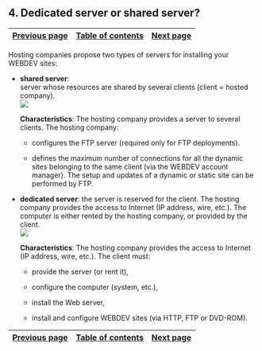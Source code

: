 
## 4. Dedicated server or shared server?
			

| [Previous page](../Concepts_WB/1410087387.md) | [Table of contents](../Concepts_WB/1410087102.md) | [Next page](../Concepts_WB/1410087391.md) |
| --- | --- | --- |



<a name="NOTE1"></a>
<a name="NOTE1_1"></a>
Hosting companies propose two types of servers for installing your WEBDEV sites:

- **shared server**:  
	server whose resources are shared by several clients (client = hosted company). <br>![](https://doc.pcsoft.fr/en-US/images/image.awp?langid=3&name=P8-Serveur%20d%E9di%E9%20ou%20mutualis%E9-serveur%20mutualis%E9.gif)

	**Characteristics**:
	The hosting company provides a server to several clients.
	The hosting company:

	- configures the FTP server (required only for FTP deployments).

	- defines the maximum number of connections for all the dynamic sites belonging to the same client (via the WEBDEV account manager).
			The setup and updates of a dynamic or static site can be performed by FTP.




- **dedicated server**: the server is reserved for the client. The hosting company provides the access to Internet (IP address, wire, etc.).
	The computer is either rented by the hosting company, or provided by the client. <br>![](https://doc.pcsoft.fr/en-US/images/image.awp?langid=3&name=P8-Serveur%20d%E9di%E9%20ou%20mutualis%E9-serveur%20d%E9di%E9.gif)

	**Characteristics**:
	The hosting company provides the access to Internet (IP address, wire, etc.). 
	The client must:

	- provide the server (or rent it), 

	- configure the computer (system, etc.), 

	- install the Web server, 

	- install and configure WEBDEV sites (via HTTP, FTP or DVD-ROM).







| [Previous page](../Concepts_WB/1410087387.md) | [Table of contents](../Concepts_WB/1410087102.md) | [Next page](../Concepts_WB/1410087391.md) |
| --- | --- | --- |




